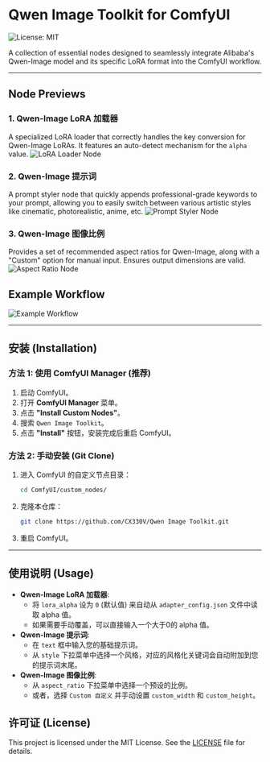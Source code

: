 # Qwen Image Toolkit for ComfyUI

![License: MIT](https://img.shields.io/badge/License-MIT-yellow.svg)

A collection of essential nodes designed to seamlessly integrate Alibaba's Qwen-Image model and its specific LoRA format into the ComfyUI workflow.

---

## Node Previews

### 1. Qwen-Image LoRA 加载器
A specialized LoRA loader that correctly handles the key conversion for Qwen-Image LoRAs. It features an auto-detect mechanism for the `alpha` value.
![LoRA Loader Node](images/qwen_lora_loader.png)

### 2. Qwen-Image 提示词
A prompt styler node that quickly appends professional-grade keywords to your prompt, allowing you to easily switch between various artistic styles like cinematic, photorealistic, anime, etc.
![Prompt Styler Node](images/qwen_prompt_styler.png)

### 3. Qwen-Image 图像比例
Provides a set of recommended aspect ratios for Qwen-Image, along with a "Custom" option for manual input. Ensures output dimensions are valid.
![Aspect Ratio Node](images/qwen_aspect_ratio.png)

## Example Workflow

![Example Workflow](images/workflow_example.png)

---

## 安装 (Installation)

### 方法 1: 使用 ComfyUI Manager (推荐)
1.  启动 ComfyUI。
2.  打开 **ComfyUI Manager** 菜单。
3.  点击 **"Install Custom Nodes"**。
4.  搜索 `Qwen Image Toolkit`。
5.  点击 **"Install"** 按钮，安装完成后重启 ComfyUI。

### 方法 2: 手动安装 (Git Clone)
1.  进入 ComfyUI 的自定义节点目录：
    ```bash
    cd ComfyUI/custom_nodes/
    ```
2.  克隆本仓库：
    ```bash
    git clone https://github.com/CX330V/Qwen Image Toolkit.git
    ```
3.  重启 ComfyUI。

---

## 使用说明 (Usage)

* **Qwen-Image LoRA 加载器**:
    * 将 `lora_alpha` 设为 `0` (默认值) 来自动从 `adapter_config.json` 文件中读取 alpha 值。
    * 如果需要手动覆盖，可以直接输入一个大于0的 alpha 值。
* **Qwen-Image 提示词**:
    * 在 `text` 框中输入您的基础提示词。
    * 从 `style` 下拉菜单中选择一个风格，对应的风格化关键词会自动附加到您的提示词末尾。
* **Qwen-Image 图像比例**:
    * 从 `aspect_ratio` 下拉菜单中选择一个预设的比例。
    * 或者，选择 `Custom 自定义` 并手动设置 `custom_width` 和 `custom_height`。

## 许可证 (License)

This project is licensed under the MIT License. See the [LICENSE](LICENSE) file for details.
